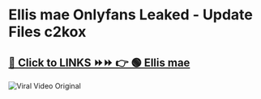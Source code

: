 
 # Ellis mae Onlyfans Leaked - Update Files c2kox

## <h2><a href="https://clipsfans.com/Ellis_mae&ref=git">🔗 Click to LINKS ⏩⏩ 👉 🟢 Ellis mae </a></h2>

<a href="https://clipsfans.com/Ellis_mae&ref=git" rel="nofollow" data-target="animated-image.originalLink"><img src="https://i.ibb.co.com/xMMVF88/686577567.gif" alt="Viral Video Original" style="max-width: 100%; display: inline-block;" data-target="animated-image.originalImage"></a>

